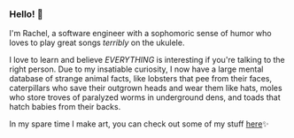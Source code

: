 ### **Hello!** :crescent_moon:

I'm Rachel, a software engineer with a sophomoric sense of humor who loves to play great songs *terribly* on the ukulele.  

I love to learn and believe *EVERYTHING* is interesting if you're talking to the right person. Due to my insatiable curiosity, I now have a large mental database of strange animal facts, like lobsters that pee from their faces, caterpillars who save their outgrown heads and wear them like hats, moles who store troves of paralyzed worms in underground dens, and toads that hatch babies from their backs.  

In my spare time I make art, you can check out some of my stuff [here](https://www.instagram.com/peepthemoonstudios/?hl=en):sparkles:
